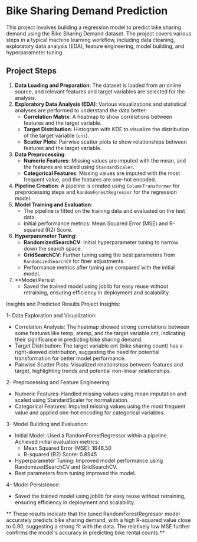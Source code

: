 
# Bike Sharing Demand Prediction

This project involves building a regression model to predict bike sharing demand using the Bike Sharing Demand dataset. The project covers various steps in a typical machine learning workflow, including data cleaning, exploratory data analysis (EDA), feature engineering, model building, and hyperparameter tuning.

## Project Steps

1. **Data Loading and Preparation**: The dataset is loaded from an online source, and relevant features and target variables are selected for the analysis.
2. **Exploratory Data Analysis (EDA)**: Various visualizations and statistical analyses are performed to understand the data better:
   - **Correlation Matrix**: A heatmap to show correlations between features and the target variable.
   - **Target Distribution**: Histogram with KDE to visualize the distribution of the target variable (`cnt`).
   - **Scatter Plots**: Pairwise scatter plots to show relationships between features and the target variable.
3. **Data Preprocessing**:
   - **Numeric Features**: Missing values are imputed with the mean, and the features are scaled using `StandardScaler`.
   - **Categorical Features**: Missing values are imputed with the most frequent value, and the features are one-hot encoded.
4. **Pipeline Creation**: A pipeline is created using `ColumnTransformer` for preprocessing steps and `RandomForestRegressor` for the regression model.
5. **Model Training and Evaluation**:
   - The pipeline is fitted on the training data and evaluated on the test data.
   - Initial performance metrics: Mean Squared Error (MSE) and R-squared (R2) Score.
6. **Hyperparameter Tuning**:
   - **RandomizedSearchCV**: Initial hyperparameter tuning to narrow down the search space.
   - **GridSearchCV**: Further tuning using the best parameters from `RandomizedSearchCV` for finer adjustments.
   - Performance metrics after tuning are compared with the initial model.
7. **Model Persist
   - Saved the trained model using joblib for easy reuse without retraining, ensuring efficiency in deployment and scalability.


Insights and Predicted Results
Project Insights:

1- Data Exploration and Visualization:
   - Correlation Analysis: The heatmap showed strong correlations between some features like temp, atemp, and the target variable cnt, indicating their significance in predicting bike sharing demand.
   - Target Distribution: The target variable cnt (bike sharing count) has a right-skewed distribution, suggesting the need for potential transformation for better model performance.
   - Pairwise Scatter Plots: Visualized relationships between features and target, highlighting trends and potential non-linear relationships.

2- Preprocessing and Feature Engineering:
   - Numeric Features: Handled missing values using mean imputation and scaled using StandardScaler for normalization.
   - Categorical Features: Imputed missing values using the most frequent value and applied one-hot encoding for categorical variables.

3- Model Building and Evaluation:
   - Initial Model: Used a RandomForestRegressor within a pipeline. Achieved initial evaluation metrics:
      - Mean Squared Error (MSE): 1646.50
      - R-squared (R2) Score: 0.8945
   - Hyperparameter Tuning: Improved model performance using RandomizedSearchCV and GridSearchCV.
   - Best parameters from tuning improved the model.

4- Model Persistence:
   - Saved the trained model using joblib for easy reuse without retraining, ensuring efficiency in deployment and scalability.


** These results indicate that the tuned RandomForestRegressor model accurately predicts bike sharing demand, with a high R-squared value close to 0.90, suggesting a strong fit with the 
  data. The relatively low MSE further confirms the model's accuracy in predicting bike rental counts.**
